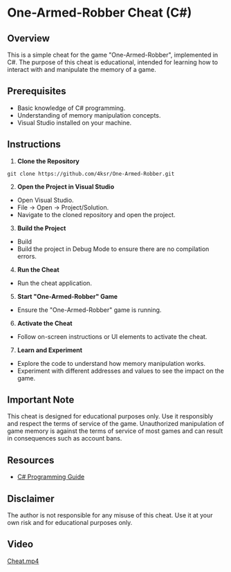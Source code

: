 # One-Armed-Robber Cheat (C#)

## Overview
This is a simple cheat for the game "One-Armed-Robber", implemented in C#. The purpose of this cheat is educational, intended for learning how to interact with and manipulate the memory of a game.

## Prerequisites
- Basic knowledge of C# programming.
- Understanding of memory manipulation concepts.
- Visual Studio installed on your machine.

## Instructions

1. **Clone the Repository**
```git
git clone https://github.com/4ksr/One-Armed-Robber.git
```
2. **Open the Project in Visual Studio**
- Open Visual Studio.
- File -> Open -> Project/Solution.
- Navigate to the cloned repository and open the project.

3. **Build the Project**
- Build
- Build the project in Debug Mode to ensure there are no compilation errors.

4. **Run the Cheat**
- Run the cheat application.

5. **Start "One-Armed-Robber" Game**
- Ensure the "One-Armed-Robber" game is running.

6. **Activate the Cheat**
- Follow on-screen instructions or UI elements to activate the cheat.

7. **Learn and Experiment**
- Explore the code to understand how memory manipulation works.
- Experiment with different addresses and values to see the impact on the game.

## Important Note
This cheat is designed for educational purposes only. Use it responsibly and respect the terms of service of the game. Unauthorized manipulation of game memory is against the terms of service of most games and can result in consequences such as account bans.

## Resources
- [C# Programming Guide](https://docs.microsoft.com/en-us/dotnet/csharp/)

## Disclaimer
The author is not responsible for any misuse of this cheat. Use it at your own risk and for educational purposes only.

## Video
[Cheat.mp4](https://streamable.com/dhubjc)

